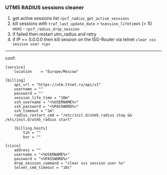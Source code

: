 ### UTM5 RADIUS sessions cleaner

1. get active sessions list `rpcf_radius_get_active_sessions`
2. kill sessions with `traf_last_update_date` > `%session_lifetime%` (> 10 min) - `rpcf_radius_drop_session`
3. if failed then restart utm_radius and retry
4. if IP == 0.0.0.0 then kill session on the ISG-Router via telnet `clear sss session user <ip>`

---
conf:
```
[service]
    location    = "Europe/Moscow"

[billing]
    api_url = "https://utm.ttnet.ru/api/v1"
    username = ""
    password = ""
    session_life_time = "10m"
    ssh_username = "<%USERNAME%>"
    ssh_password = "<%PASSWORD%>"
    ssh_timeout = "1m"
    radius_restart_cmd = "/etc/init.d/utm5_radius stop && /etc/init.d/utm5_radius start"

    [billing.hosts]
        tih = ""
        kor = ""

[cisco]
    address = ""
    username = "<%USERNAME%>"
    password = "<%PASSWORD%>"
    drop_session_command = "clear sss session user %s"
    telnet_cmd_timeout = "10s"
```
